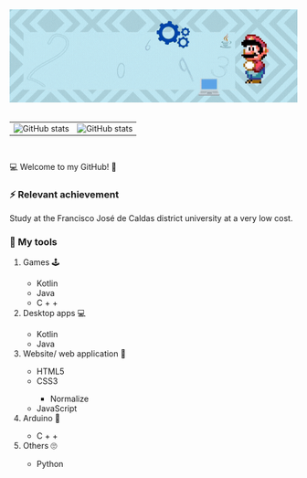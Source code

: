 <!---
  All small icons are in 64px^2 
-->
<div align="center">
  <img alt="Banner | JeanCarlosSC" src="images/banner.gif">
</div>

<br>

<table border="0">
  <tbody>
    <tr>
      <td border="0">
        <a>
          <img alt="GitHub stats" src="https://github-readme-stats.vercel.app/api?username=JeanCarlosSC&show_icons=true&hide_border=true&title_color=6CA0FF&icon_color=6CA0FF&bg_color=151515&text_color=c8c8c8" />
        </a>
      </td>
      <td border="0">
        <a>
          <img alt="GitHub stats" src="https://github-readme-stats.vercel.app/api/top-langs/?username=JeanCarlosSC&layout=compact&title_color=6CA0FF&icon_color=6CA0FF&bg_color=151515&text_color=c8c8c8&hide_border=tru)](https://github.com/anuraghazra/github-readme-stats">
        </a>
      </td>
    </tr>
  </tbody>
</table>

<br>

<p>💻 Welcome to my GitHub! 🎉</p>

<h3> ⚡ Relevant achievement</h3>

<p> Study at the Francisco José de Caldas district university at a very low cost.</p>
<!--
<h3> 👁 I'm current learning</h3>

<ol>
  <li> Game coding with C++.</li>
</ol>
-->
<h3> 🧰 My tools</h3>

<ol>
  <li>Games 🕹</li>
  
 <ul>
   <li>Kotlin</li>
   <li>Java</li>
   <li>C +  +</li>
  </ul>
  
  <li>Desktop apps 💻</li>

  <ul>
    <li>Kotlin</li>
    <li>Java</li>
  </ul>
  
  <li>Website/ web application 🎨</li>

  <ul>
    <li>HTML5</li>
    <li>CSS3</li>
    <ul>
      <li>Normalize</li>
    </ul>
    <li>JavaScript</li>
    <!--
    <ul>
      <li>React (library)</li>
    </ul>
    <li>PHP (programming language)</li>
    -->
  </ul>
  <!--
  <li>Backend</li>
  
  <ul>
    <li>SQL</li>
  </ul>
  -->
  <li>Arduino 🔋</li>
  
  <ul>
    <li>C +  +</li>
  </ul>
  
  <li>Others 🙄</li>
  
  <ul>
    <li>Python</li>
  </ul>
  
</ol>
